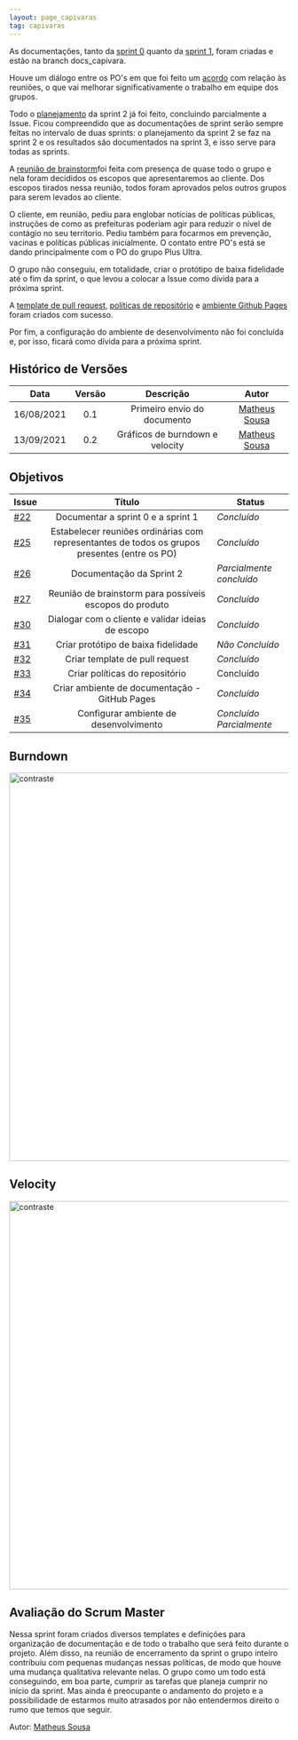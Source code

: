 ```yaml
---
layout: page_capivaras
tag: capivaras
---
```


As documentações, tanto da [sprint 0](https://github.com/fga-eps-mds/2021-1-Bot/tree/docs_capivara/gerencia/sprint0) quanto da
[sprint 1](https://github.com/fga-eps-mds/2021-1-Bot/tree/docs_capivara/gerencia/sprint1), foram criadas e estão na branch docs_capivara. 

Houve um diálogo entre os PO's em que foi feito um [acordo](https://github.com/fga-eps-mds/2021-1-Bot/issues/25#issuecomment-895951867) com relação às reuniões, 
o que vai melhorar significativamente o trabalho em equipe dos grupos.

Todo o [planejamento](https://github.com/fga-eps-mds/2021-1-Bot/blob/docs_capivara/gerencia/sprint2/planejamento.md) da sprint 2 já foi feito, concluindo parcialmente a Issue. Ficou compreendido
que as documentações de sprint serão sempre feitas no intervalo de duas sprints: o planejamento da sprint 2 se faz na sprint 2 e os resultados são documentados na sprint 3, e isso serve
para todas as sprints.

A [reunião de brainstorm](https://github.com/fga-eps-mds/2021-1-Bot/issues/27#issuecomment-893488277)foi feita com presença de
quase todo o grupo e nela foram decididos os escopos que apresentaremos ao cliente. Dos escopos tirados nessa reunião, todos foram aprovados pelos outros grupos para serem levados ao
cliente.

O cliente, em reunião, pediu para englobar notícias de políticas públicas, instruções de como as prefeituras poderiam agir para reduzir o nível de contágio no seu territorio.
Pediu também para focarmos em prevenção, vacinas e políticas públicas inicialmente. O contato entre PO's está se dando principalmente com o PO do grupo Plus Ultra.

O grupo não conseguiu, em totalidade, criar o protótipo de baixa fidelidade até o fim da sprint, o que levou a colocar a Issue como dívida para a próxima sprint.

A [template de pull request](https://github.com/fga-eps-mds/2021-1-Bot/blob/docs_capivara/.github/PR_TEMPLATE.md), [políticas de repositório](https://github.com/fga-eps-mds/2021-1-Bot/tree/docs_capivara/docs/politicas)
e [ambiente Github Pages](https://fga-eps-mds.github.io/2021-1-Bot/) foram criados com sucesso.

Por fim, a configuração do ambiente de desenvolvimento não foi concluída e, por isso, ficará como dívida para a próxima sprint.

## Histórico de Versões


| Data       | Versão | Descrição                      | Autor             |
| :--------: | :----: | :----------:                   | :---------------: |
| 16/08/2021 |    0.1   | Primeiro envio do documento | [Matheus Sousa](https://github.com/https://github.com/gatotabaco)|
| 13/09/2021 |    0.2   | Gráficos de burndown e velocity | [Matheus Sousa](https://github.com/https://github.com/gatotabaco)|

## Objetivos

| Issue |            Título            |         Status        | 
|-------|:----------------------------:|-----------------------|
| [#22](https://github.com/fga-eps-mds/2021-1-Bot/issues/22) | Documentar a sprint 0 e a sprint 1 | _Concluído_ |
| [#25](https://github.com/fga-eps-mds/2021-1-Bot/issues/25) | Estabelecer reuniões ordinárias com representantes de todos os grupos presentes (entre os PO) | _Concluído_ |
| [#26](https://github.com/fga-eps-mds/2021-1-Bot/issues/26) | Documentação da Sprint 2 | _Parcialmente concluído_ |
| [#27](https://github.com/fga-eps-mds/2021-1-Bot/issues/27) | Reunião de brainstorm para possíveis escopos do produto | _Concluído_ |
| [#30](https://github.com/fga-eps-mds/2021-1-Bot/issues/30) | Dialogar com o cliente e validar ideias de escopo | _Concluído_ |
| [#31](https://github.com/fga-eps-mds/2021-1-Bot/issues/31) | Criar protótipo de baixa fidelidade | _Não Concluído_ |
| [#32](https://github.com/fga-eps-mds/2021-1-Bot/issues/32) | Criar template de pull request | _Concluído_ |
| [#33](https://github.com/fga-eps-mds/2021-1-Bot/issues/33) | Criar políticas do repositório | Concluído |
| [#34](https://github.com/fga-eps-mds/2021-1-Bot/issues/34) | Criar ambiente de documentação - GitHub Pages | _Concluído_ |
| [#35](https://github.com/fga-eps-mds/2021-1-Bot/issues/35) | Configurar ambiente de desenvolvimento | _Concluído Parcialmente_ |

## Burndown

<img src="{{ '/assets/img/capivaras/burndown_sprint2.png' | prepend: site.baseurl }}" alt="contraste" width="700"/>

## Velocity

<img src="{{ '/assets/img/capivaras/velocity_sprint2.png' | prepend: site.baseurl }}" alt="contraste" width="700"/>


## Avaliação do Scrum Master

Nessa sprint foram criados diversos templates e definições para organização de documentação e de todo o trabalho que será feito durante o projeto. Além disso, na reunião de encerramento da 
sprint o grupo inteiro contribuiu com pequenas mudanças nessas políticas, de modo que houve uma mudança qualitativa relevante nelas. O grupo como um todo está conseguindo, em boa parte, cumprir
as tarefas que planeja cumprir no início da sprint. Mas ainda é preocupante o andamento do projeto e a possibilidade de estarmos muito atrasados por não entendermos direito o rumo que temos que seguir.

Autor: [Matheus Sousa](https://github.com/gatotabaco)
